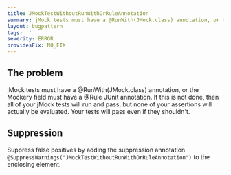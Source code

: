 ```yaml
---
title: JMockTestWithoutRunWithOrRuleAnnotation
summary: jMock tests must have a @RunWith(JMock.class) annotation, or the Mockery field must have a @Rule JUnit annotation
layout: bugpattern
tags: ''
severity: ERROR
providesFix: NO_FIX
---
```


<!--
*** AUTO-GENERATED, DO NOT MODIFY ***
To make changes, edit the @BugPattern annotation or the explanation in docs/bugpattern.
-->

## The problem
jMock tests must have a @RunWith(JMock.class) annotation, or the Mockery field
must have a @Rule JUnit annotation. If this is not done, then all of your jMock
tests will run and pass, but none of your assertions will actually be evaluated.
Your tests will pass even if they shouldn't.

## Suppression
Suppress false positives by adding the suppression annotation `@SuppressWarnings("JMockTestWithoutRunWithOrRuleAnnotation")` to the enclosing element.
